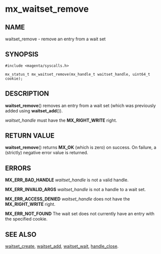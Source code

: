 # mx_waitset_remove

## NAME

waitset_remove - remove an entry from a wait set

## SYNOPSIS

```
#include <magenta/syscalls.h>

mx_status_t mx_waitset_remove(mx_handle_t waitset_handle, uint64_t cookie);
```

## DESCRIPTION

**waitset_remove**() removes an entry from a wait set (which was previously
added using **waitset_add**()).

*waitset_handle* must have the **MX_RIGHT_WRITE** right.

## RETURN VALUE

**waitset_remove**() returns **MX_OK** (which is zero) on success. On
failure, a (strictly) negative error value is returned.

## ERRORS

**MX_ERR_BAD_HANDLE**  *waitset_handle* is not a valid handle.

**MX_ERR_INVALID_ARGS**  *waitset_handle* is not a handle to a wait set.

**MX_ERR_ACCESS_DENIED**  *waitset_handle* does not have the **MX_RIGHT_WRITE**
right.

**MX_ERR_NOT_FOUND**  The wait set does not currently have an entry with the
specified cookie.

## SEE ALSO

[waitset_create](waitset_create.md),
[waitset_add](waitset_add.md),
[waitset_wait](waitset_wait.md),
[handle_close](handle_close.md).
